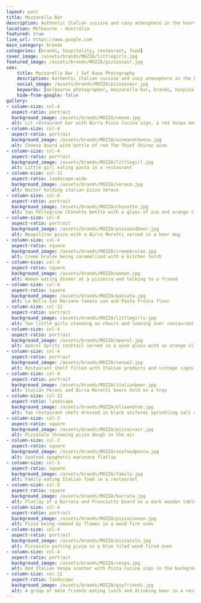 ```yaml
---
layout: post
title: Mozzarella Bar
description: Authentic Italian cuisine and cozy atmosphere in the heart of Seddon 
location: Melbourne - Australia
featured: true
live_url: https://www.google.com
main_category: brands
categories: [brands, hospitality, restaurant, food]
cover_image: /assets/brands/MOZZA/littlegirls.jpg
featured_image: /assets/brands/MOZZA/pizzainair.jpg
seo:
    title: Mozzarella Bar | Sof Kapa Photography
    description: Authentic Italian cuisine and cozy atmosphere in the heart of Seddon
    social_image: /assets/brands/MOZZA/pizzainair.jpg
    keywords: [melbourne photographer, mozzarella bar, brands, hospitality, restaurant, food]
    hide-from-google: false 
gallery:
- column-size: col-4
  aspect-ratio: portrait
  background_image: /assets/brands/MOZZA/venue.jpg
  alt: Lit restaurant bar with Birra Pizza Cucina sign, a red Vespa and a wine barrel
- column-size: col-4
  aspect-ratio: portrait
  background_image: /assets/brands/MOZZA/wineandcheese.jpg
  alt: Cheese board with bottle of red The Thief Shiraz wine
- column-size: col-4
  aspect-ratio: portrait
  background_image: /assets/brands/MOZZA/littlegirl.jpg
  alt: Little girl eating pasta in a restaurant
- column-size: col-12
  aspect-ratio: landscape-wide
  background_image: /assets/brands/MOZZA/verace.jpg
  alt: Waiter holding italian pizza Verace
- column-size: col-6
  aspect-ratio: portrait
  background_image: /assets/brands/MOZZA/chinotto.jpg
  alt: San Pellegrino Chinotto bottle with a glass of ice and orange slice and a vintage Aranciata Sanpellegrino yellow sign
- column-size: col-6
  aspect-ratio: portrait
  background_image: /assets/brands/MOZZA/pizzaandbeer.jpg
  alt: Neapolitan pizza with a Birra Moretti served in a beer mug
- column-size: col-4
  aspect-ratio: square
  background_image: /assets/brands/MOZZA/cremebrulee.jpg
  alt: Creme brulee being caramelized with a kitchen torch 
- column-size: col-4
  aspect-ratio: square
  background_image: /assets/brands/MOZZA/woman.jpg
  alt: Woman eating dinner at a pizzeria and talking to a friend
- column-size: col-4
  aspect-ratio: square
  background_image: /assets/brands/MOZZA/passata.jpg
  alt: La Bella San Marzano tomato can and Pasta Fresca flour
- column-size: col-12
  aspect-ratio: portrait
  background_image: /assets/brands/MOZZA/littlegirls.jpg
  alt: Two little girls standing on chairs and leaning over restaurant's bench to watch pizzaiolo make pizza
- column-size: col-4
  aspect-ratio: portrait
  background_image: /assets/brands/MOZZA/aperol.jpg
  alt: Aperol Spritz cocktail served in a wine glass with an orange slice next to a plant
- column-size: col-4
  aspect-ratio: portrait
  background_image: /assets/brands/MOZZA/venue2.jpg
  alt: Restaurant shelf filled with Italian products and vintage signs
- column-size: col-4
  aspect-ratio: portrait
  background_image: /assets/brands/MOZZA/italianbeer.jpg
  alt: Italian Peroni and Birra Moretti beers held on a tray
- column-size: col-12
  aspect-ratio: landscape
  background_image: /assets/brands/MOZZA/ellaandrob.jpg
  alt: Two restaurant chefs dressed in black uniforms sprinkling salt on seafood
- column-size: col-3
  aspect-ratio: square
  background_image: /assets/brands/MOZZA/pizzainair.jpg
  alt: Pizzaiolo throwing pizza dough in the air
- column-size: col-3
  aspect-ratio: square
  background_image: /assets/brands/MOZZA/seafoodpasta.jpg
  alt: Seafood spaghetti marinara flatlay
- column-size: col-3
  aspect-ratio: square
  background_image: /assets/brands/MOZZA/family.jpg
  alt: Family eating Italian food in a restaurant
- column-size: col-3
  aspect-ratio: square
  background_image: /assets/brands/MOZZA/burrata.jpg
  alt: Flatlay of a Burrata and Prosciutto board on a dark wooden table 
- column-size: col-4
  aspect-ratio: portrait
  background_image: /assets/brands/MOZZA/pizzainoven.jpg
  alt: Pizza being cooked by flames in a wood fire oven 
- column-size: col-4
  aspect-ratio: portrait
  background_image: /assets/brands/MOZZA/pizzaiolo.jpg
  alt: Pizzaiolo putting pizza in a blue tiled wood fired oven
- column-size: col-4
  aspect-ratio: portrait
  background_image: /assets/brands/MOZZA/vespa.jpg
  alt: Red Italian Vespa scooter with Pizza Cucina sign in the background
- column-size: col-12
  aspect-ratio: landscape
  background_image: /assets/brands/MOZZA/guyfriends.jpg
  alt: A group of male friends eating lunch and drinking beer in a restaurant with vintage Italian signs
---
```




